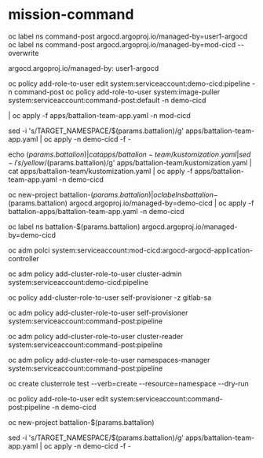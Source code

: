 # mission-command



oc label ns command-post argocd.argoproj.io/managed-by=user1-argocd
oc label ns command-post argocd.argoproj.io/managed-by=mod-cicd --overwrite

argocd.argoproj.io/managed-by: user1-argocd

oc policy add-role-to-user edit system:serviceaccount:demo-cicd:pipeline -n command-post
oc policy add-role-to-user system:image-puller system:serviceaccount:command-post:default -n demo-cicd

 
| oc apply -f apps/battalion-team-app.yaml -n mod-cicd

sed -i 's/TARGET_NAMESPACE/$(params.battalion)/g' apps/battalion-team-app.yaml | oc apply -n demo-cicd -f -

echo $(params.battalion) | cat  apps/battalion-team/kustomization.yaml | sed -i 's/yellow/$(params.battalion)/g' apps/battalion-team/kustomization.yaml | cat  apps/battalion-team/kustomization.yaml | oc apply -f apps/battalion-team-app.yaml -n demo-cicd

oc new-project battalion-$(params.battalion) | oc label ns battalion-$(params.battalion) argocd.argoproj.io/managed-by=demo-cicd | oc apply -f battalion-apps/battalion-team-app.yaml -n demo-cicd


oc label ns battalion-$(params.battalion) argocd.argoproj.io/managed-by=demo-cicd

oc adm polci system:serviceaccount:mod-cicd:argocd-argocd-application-controller

oc adm policy add-cluster-role-to-user cluster-admin system:serviceaccount:demo-cicd:pipeline 


oc policy add-cluster-role-to-user self-provisioner -z gitlab-sa



oc adm policy add-cluster-role-to-user self-provisioner system:serviceaccount:command-post:pipeline

oc adm policy add-cluster-role-to-user cluster-reader system:serviceaccount:command-post:pipeline

oc adm policy add-cluster-role-to-user namespaces-manager system:serviceaccount:command-post:pipeline


oc create clusterrole test --verb=create --resource=namespace --dry-run

oc policy add-role-to-user edit system:serviceaccount:command-post:pipeline -n demo-cicd


oc new-project battalion-$(params.battalion) 


sed -i 's/TARGET_NAMESPACE/$(params.battalion)/g' apps/battalion-team-app.yaml | oc apply -n demo-cicd -f -